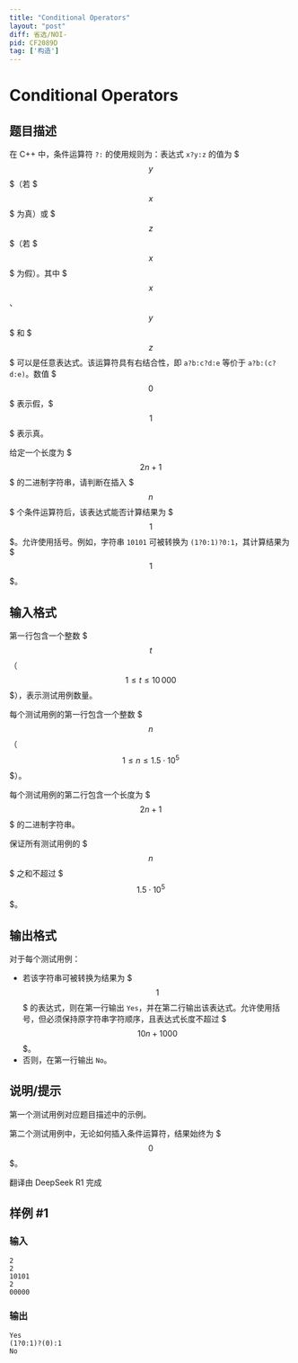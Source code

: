 ```yaml
---
title: "Conditional Operators"
layout: "post"
diff: 省选/NOI-
pid: CF2089D
tag: ['构造']
---
```


# Conditional Operators

## 题目描述

在 C++ 中，条件运算符 `?:` 的使用规则为：表达式 `x?y:z` 的值为 $$$y$$$（若 $$$x$$$ 为真）或 $$$z$$$（若 $$$x$$$ 为假）。其中 $$$x$$$、$$$y$$$ 和 $$$z$$$ 可以是任意表达式。该运算符具有右结合性，即 `a?b:c?d:e` 等价于 `a?b:(c?d:e)`。数值 $$$0$$$ 表示假，$$$1$$$ 表示真。

给定一个长度为 $$$2n+1$$$ 的二进制字符串，请判断在插入 $$$n$$$ 个条件运算符后，该表达式能否计算结果为 $$$1$$$。允许使用括号。例如，字符串 `10101` 可被转换为 `(1?0:1)?0:1`，其计算结果为 $$$1$$$。

## 输入格式

第一行包含一个整数 $$$t$$$（$$$1 \le t \le 10\,000$$$），表示测试用例数量。

每个测试用例的第一行包含一个整数 $$$n$$$（$$$1 \le n \le 1.5 \cdot 10^5$$$）。

每个测试用例的第二行包含一个长度为 $$$2n + 1$$$ 的二进制字符串。

保证所有测试用例的 $$$n$$$ 之和不超过 $$$1.5 \cdot 10^5$$$。

## 输出格式

对于每个测试用例：
- 若该字符串可被转换为结果为 $$$1$$$ 的表达式，则在第一行输出 `Yes`，并在第二行输出该表达式。允许使用括号，但必须保持原字符串字符顺序，且表达式长度不超过 $$$10n + 1000$$$。
- 否则，在第一行输出 `No`。

## 说明/提示

第一个测试用例对应题目描述中的示例。

第二个测试用例中，无论如何插入条件运算符，结果始终为 $$$0$$$。

翻译由 DeepSeek R1 完成

## 样例 #1

### 输入

```
2
2
10101
2
00000
```

### 输出

```
Yes
(1?0:1)?(0):1
No
```

